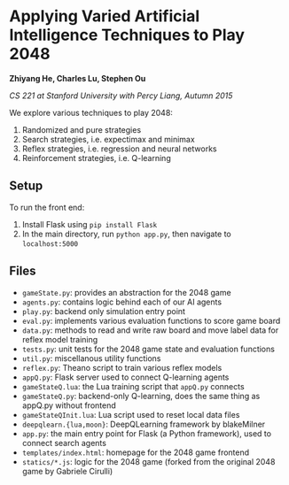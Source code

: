 Applying Varied Artificial Intelligence Techniques to Play 2048
====

**Zhiyang He, Charles Lu, Stephen Ou**

*CS 221 at Stanford University with Percy Liang, Autumn 2015*

We explore various techniques to play 2048: 

1. Randomized and pure strategies
2. Search strategies, i.e. expectimax and minimax
3. Reflex strategies, i.e. regression and neural networks
4. Reinforcement strategies, i.e. Q-learning

Setup
----
To run the front end:

1. Install Flask using `pip install Flask`
2. In the main directory, run `python app.py`, then navigate to `localhost:5000`

Files
-----
* `gameState.py`: provides an abstraction for the 2048 game
* `agents.py`: contains logic behind each of our AI agents
* `play.py`: backend only simulation entry point
* `eval.py`: implements various evaluation functions to score game board
* `data.py`: methods to read and write raw board and move label data for reflex model training
* `tests.py`: unit tests for the 2048 game state and evaluation functions
* `util.py`: miscellanous utility functions
* `reflex.py`: Theano script to train various reflex models
* `appQ.py`: Flask server used to connect Q-learning agents
* `gameStateQ.lua`: the Lua training script that `appQ.py` connects
* `gameStateQ.py`: backend-only Q-learning, does the same thing as appQ.py without frontend
* `gameStateQInit.lua`: Lua script used to reset local data files
* `deepqlearn.{lua,moon}`: DeepQLearning framework by blakeMilner
* `app.py`: the main entry point for Flask (a Python framework), used to connect search agents
* `templates/index.html`: homepage for the 2048 game frontend
* `statics/*.js`: logic for the 2048 game (forked from the original 2048 game by Gabriele Cirulli)


